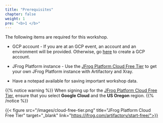 ```yaml
---
title: "Prerequisites"
chapter: false
weight: 1
pre: "<b>1 </b>"
---
```


The following items are required for this workshop.

- GCP account - If you are at an GCP event, an account and an environment will be provided. Otherwise, go [here](https://console.cloud.google.com/freetrial) to create a GCP account.

- JFrog Platform instance - Use the [JFrog Platform Cloud Free Tier](https://jfrog.com/artifactory/start-free/) to get your own JFrog Platform instance with Artifactory and Xray.

- Have a notepad available for saving important workshop data.

{{% notice warning %}}
When signing up for the [JFrog Platform Cloud Free Tier](https://jfrog.com/artifactory/start-free/), ensure that you select **Google Cloud** and the **US Oregon** region.
{{% /notice %}}

{{< figure src="/images/cloud-free-tier.png" title="JFrog Platform Cloud Free Tier" target="_blank"  link="https://jfrog.com/artifactory/start-free/">}}

